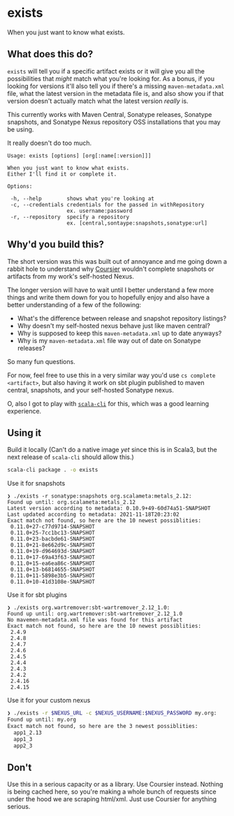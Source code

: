 # exists

When you just want to know what exists.

## What does this do?

`exists` will tell you if a specific artifact exists or it will give you all the
possibilities that _might_ match what you're looking for. As a bonus, if you
looking for versions it'll also tell you if there's a missing
`maven-metadata.xml` file, what the latest version in the metadata file is, and
also show you if that version doesn't actually match what the latest version
_really_ is.

This currently works with Maven Central, Sonatype releases, Sonatype snapshots,
and Sonatype Nexus repository OSS installations that you may be using.

It really doesn't do too much.

```
Usage: exists [options] [org[:name[:version]]]

When you just want to know what exists.
Either I'll find it or complete it.

Options:

 -h, --help        shows what you're looking at
 -c, --credentials credentials for the passed in withRepository
                   ex. username:password
 -r, --repository  specify a repository
                   ex. [central,sontaype:snapshots,sonatype:url]
```

## Why'd you build this?

The short version was this was built out of annoyance and me going down a rabbit
hole to understand why [Coursier](https://github.com/coursier/coursier) wouldn't
complete snapshots or artifacts from my work's self-hosted Nexus.

The longer version will have to wait until I better understand a few more things
and write them down for you to hopefully enjoy and also have a better
understanding of a few of the following:

  - What's the difference between release and snapshot repository listings?
  - Why doesn't my self-hosted nexus behave just like maven central?
  - Why is supposed to keep this `maven-metadata.xml` up to date anyways?
  - Why is my `maven-metadata.xml` file way out of date on Sonatype releases?

So many fun questions.

For now, feel free to use this in a very similar way you'd use `cs complete
<artifact>`, but also having it work on sbt plugin published to maven central,
snapshots, and your self-hosted Sonatype nexus.

O, also I got to play with [`scala-cli`](https://scala-cli.virtuslab.org/) for
this, which was a good learning experience.

## Using it

Build it locally (Can't do a native image _yet_ since this is in Scala3, but the
next release of `scala-cli` should allow this.)
```sh
scala-cli package . -o exists
```

Use it for snapshots
```
❯ ./exists -r sonatype:snapshots org.scalameta:metals_2.12:
Found up until: org.scalameta:metals_2.12
Latest version according to metadata: 0.10.9+49-60d74a51-SNAPSHOT
Last updated according to metadata: 2021-11-18T20:23:02
Exact match not found, so here are the 10 newest possiblities:
 0.11.0+27-c77d9714-SNAPSHOT
 0.11.0+25-7cc1bc13-SNAPSHOT
 0.11.0+23-bacbde61-SNAPSHOT
 0.11.0+21-8e662d9c-SNAPSHOT
 0.11.0+19-d964693d-SNAPSHOT
 0.11.0+17-69a43f63-SNAPSHOT
 0.11.0+15-ea6ea86c-SNAPSHOT
 0.11.0+13-b6814655-SNAPSHOT
 0.11.0+11-5898e3b5-SNAPSHOT
 0.11.0+10-41d3108e-SNAPSHOT
```

Use it for sbt plugins
```
❯ ./exists org.wartremover:sbt-wartremover_2.12_1.0:
Found up until: org.wartremover:sbt-wartremover_2.12_1.0
No mavemen-metadata.xml file was found for this artifact
Exact match not found, so here are the 10 newest possiblities:
 2.4.9
 2.4.8
 2.4.7
 2.4.6
 2.4.5
 2.4.4
 2.4.3
 2.4.2
 2.4.16
 2.4.15
```

Use it for your custom nexus
```sh
❯ ./exists -r $NEXUS_URL -c $NEXUS_USERNAME:$NEXUS_PASSWORD my.org:
Found up until: my.org
Exact match not found, so here are the 3 newest possiblities:
  app1_2.13
  app1_3
  app2_3
```

## Don't

Use this in a serious capacity or as a library. Use Coursier instead. Nothing is
being cached here, so you're making a whole bunch of requests since under the
hood we are scraping html/xml. Just use Coursier for anything serious.

